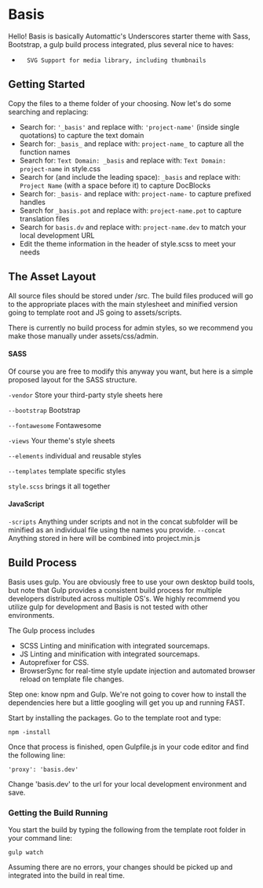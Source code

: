 # Basis

Hello! Basis is basically Automattic's Underscores starter theme with Sass, Bootstrap, a gulp build process integrated, plus several nice to haves:

-		SVG Support for media library, including thumbnails

## Getting Started

Copy the files to a theme folder of your choosing.  Now let's do some searching and replacing:
-   Search for:  `'_basis'`  and replace with:  `'project-name'`  (inside single quotations) to capture the text domain
-   Search for:  `_basis_`  and replace with:  `project-name_`  to capture all the function names
-   Search for:  `Text Domain: _basis`  and replace with:  `Text Domain: project-name`  in style.css
-   Search for (and include the leading space):  `_basis`  and replace with:  `Project Name`  (with a space before it) to capture DocBlocks
-   Search for:  `_basis-`  and replace with:  `project-name-`  to capture prefixed handles
-   Search for  `_basis.pot`  and replace with:  `project-name.pot`  to capture translation files
-   Search for  `basis.dv`  and replace with:  `project-name.dev`  to match your local development URL
-   Edit the theme information in the header of style.scss to meet your needs

## The Asset Layout

All source files should be stored under /src. The build files produced will go to the appropriate places with the main stylesheet and minified version going to template root and JS going to assets/scripts.

There is currently no build process for admin styles, so we recommend you make those manually under assets/css/admin.

#### SASS

Of course you are free to modify this anyway you want, but here is a simple proposed layout for the SASS structure.

`-vendor`             Store your third-party style sheets here

`--bootstrap`         Bootstrap

`--fontawesome`       Fontawesome

`-views`              Your theme's style sheets

`--elements`          individual and reusable styles

`--templates`         template specific styles

`style.scss`          brings it all together

#### JavaScript

`-scripts` Anything under scripts and not in the concat subfolder will be minified as an individual file using the names you provide.
`--concat` Anything stored in here will be combined into project.min.js

## Build Process

Basis uses gulp. You are obviously free to use your own desktop build tools, but note that Gulp provides a consistent build process for multiple developers distributed across multiple OS's. We highly recommend you utilize gulp for development and Basis is not tested with other environments.

The Gulp process includes

- SCSS Linting and minification with integrated sourcemaps.
- JS Linting and minification with integrated sourcemaps.
- Autoprefixer for CSS.
- BrowserSync for real-time style update injection and automated browser reload on template file changes.

Step one: know npm and Gulp. We're not going to cover how to install the dependencies here but a little googling will get you up and running FAST.

Start by installing the packages.  Go to the template root and type:

`npm -install`

Once that process is finished, open Gulpfile.js in your code editor and find the following line:

`'proxy': 'basis.dev'`

Change 'basis.dev' to the url for your local development environment and save.

### Getting the Build Running

You start the build by typing the following from the template root folder in your command line:

`gulp watch`

Assuming there are no errors, your changes should be picked up and integrated into the build in real time.
